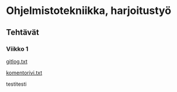 # Ohjelmistotekniikka, harjoitustyö
## Tehtävät
### Viikko 1
[gitlog.txt](https://github.com/VilhoHeikkinen/ot-harjoitustyo/blob/master/laskarit/viikko1/gitlog.txt)

[komentorivi.txt](https://github.com/VilhoHeikkinen/ot-harjoitustyo/blob/master/laskarit/viikko1/komentorivi.txt)

testitesti
